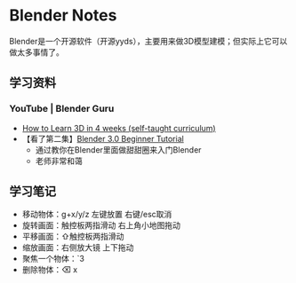 # Blender Notes

Blender是一个开源软件（开源yyds），主要用来做3D模型建模；但实际上它可以做太多事情了。

## 学习资料

### YouTube | Blender Guru

- [How to Learn 3D in 4 weeks (self-taught curriculum)](https://www.youtube.com/watch?v=Nj_l6YHMj-c)
- 【看了第二集】[Blender 3.0 Beginner Tutorial](https://www.youtube.com/watch?v=nIoXOplUvAw&list=PLjEaoINr3zgFX8ZsChQVQsuDSjEqdWMAD&index=1)
    - 通过教你在Blender里面做甜甜圈来入门Blender
    - 老师非常和蔼

## 学习笔记

- 移动物体：g+x/y/z  左键放置 右键/esc取消
- 旋转画面：触控板两指滑动 右上角小地图拖动
- 平移画面：⇧触控板两指滑动
- 缩放画面：右侧放大镜 上下拖动
- 聚焦一个物体：`3
- 删除物体：⌫ x
